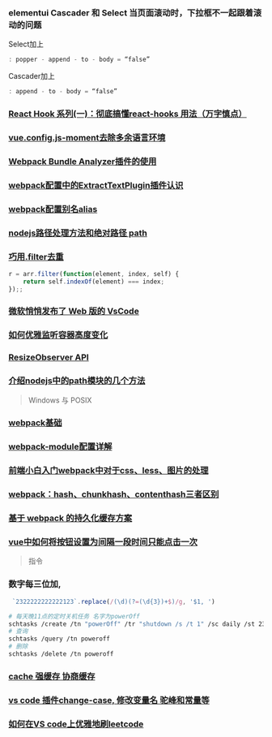 ### elementui Cascader 和 Select 当页面滚动时，下拉框不一起跟着滚动的问题

Select加上

```js
: popper - append - to - body = “false”
```

Cascader加上

```js
: append - to - body = “false”
```

### [React Hook 系列(一)：彻底搞懂react-hooks 用法（万字慎点）](https://segmentfault.com/a/1190000021261588)

### [vue.config.js-moment去除多余语言环境](https://www.jianshu.com/p/df9c145d4d71)

### [Webpack Bundle Analyzer插件的使用](https://segmentfault.com/a/1190000017716736)

### [webpack配置中的ExtractTextPlugin插件认识](https://www.jianshu.com/p/ed3c98ba5474)

### [webpack配置别名alias](https://www.cnblogs.com/Jimc/p/10282969.html)

### [nodejs路径处理方法和绝对路径 path](https://www.cnblogs.com/mengff/p/9753867.html)

### [巧用.filter去重](https://blog.csdn.net/weixin_44198018/article/details/87856385)

```js
r = arr.filter(function(element, index, self) {
    return self.indexOf(element) === index;
});;
```

### [微软悄悄发布了 Web 版的 VsCode](https://baijiahao.baidu.com/s?id=1710385227950028059&wfr=spider&for=pc)

### [如何优雅监听容器高度变化](https://segmentfault.com/a/1190000019877595?utm_source=tag-newest)

### [ResizeObserver API](https://zhuanlan.zhihu.com/p/41418813)

### [介绍nodejs中的path模块的几个方法](https://www.cnblogs.com/wulinzi/p/8034047.html)

> Windows 与 POSIX

### [webpack基础](https://www.jianshu.com/p/13bdbefd6189)

### [webpack-module配置详解](https://blog.csdn.net/qq_44708990/article/details/116758235)

### [前端小白入门webpack中对于css、less、图片的处理](https://blog.csdn.net/weixin_43916611/article/details/111708384)

### [webpack：hash、chunkhash、contenthash三者区别](https://www.cnblogs.com/gaoht/p/14005850.html)

### [基于 webpack 的持久化缓存方案](https://github.com/pigcan/blog/issues/9)

### [vue中如何将按钮设置为间隔一段时间只能点击一次](https://my.oschina.net/iioschina/blog/4669555)

> 指令

### 数字每三位加,

```js
 `2322222222222123`.replace(/(\d)(?=(\d{3})+$)/g, '$1, ')
```

```bash
# 每天晚11点的定时关机任务 名字为powerOff
schtasks /create /tn "powerOff" /tr "shutdown /s /t 1" /sc daily /st 23:00
# 查询
schtasks /query /tn poweroff
# 删除
schtasks /delete /tn poweroff
```

### [cache 强缓存 协商缓存](https://blog.csdn.net/qianqianstd/article/details/75907082)

### [vs code 插件change-case, 修改变量名 驼峰和常量等](https://my.oschina.net/ahaoboy/blog/4715119)

### [如何在VS code上优雅地刷leetcode](https://blog.csdn.net/engineerxin/article/details/99875113)

